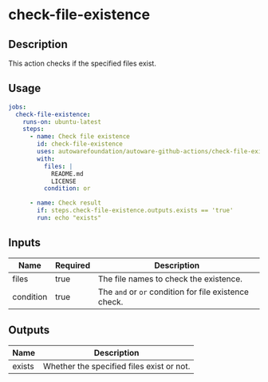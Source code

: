 # check-file-existence

## Description

This action checks if the specified files exist.

## Usage

```yaml
jobs:
  check-file-existence:
    runs-on: ubuntu-latest
    steps:
      - name: Check file existence
        id: check-file-existence
        uses: autowarefoundation/autoware-github-actions/check-file-existence@tier4/proposal
        with:
          files: |
            README.md
            LICENSE
          condition: or

      - name: Check result
        if: steps.check-file-existence.outputs.exists == 'true'
        run: echo "exists"
```

## Inputs

| Name      | Required | Description                                           |
| --------- | -------- | ----------------------------------------------------- |
| files     | true     | The file names to check the existence.                |
| condition | true     | The `and` or `or` condition for file existence check. |

## Outputs

| Name   | Description                               |
| ------ | ----------------------------------------- |
| exists | Whether the specified files exist or not. |
